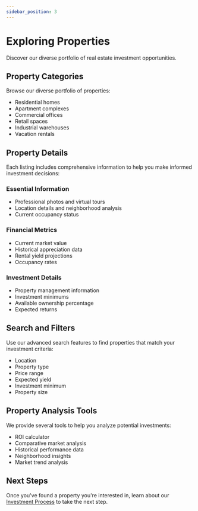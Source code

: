 ```yaml
---
sidebar_position: 3
---
```


# Exploring Properties

Discover our diverse portfolio of real estate investment opportunities.

## Property Categories

Browse our diverse portfolio of properties:
- Residential homes
- Apartment complexes
- Commercial offices
- Retail spaces
- Industrial warehouses
- Vacation rentals

## Property Details

Each listing includes comprehensive information to help you make informed investment decisions:

### Essential Information
- Professional photos and virtual tours
- Location details and neighborhood analysis
- Current occupancy status

### Financial Metrics
- Current market value
- Historical appreciation data
- Rental yield projections
- Occupancy rates

### Investment Details
- Property management information
- Investment minimums
- Available ownership percentage
- Expected returns

## Search and Filters

Use our advanced search features to find properties that match your investment criteria:
- Location
- Property type
- Price range
- Expected yield
- Investment minimum
- Property size

## Property Analysis Tools

We provide several tools to help you analyze potential investments:
- ROI calculator
- Comparative market analysis
- Historical performance data
- Neighborhood insights
- Market trend analysis

## Next Steps

Once you've found a property you're interested in, learn about our [Investment Process](./investment-process.md) to take the next step. 